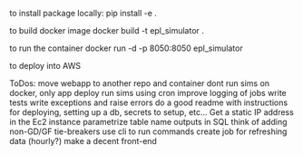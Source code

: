 to install package locally:
pip install -e .

to build docker image
docker build -t epl_simulator .

to run the container
docker run -d -p 8050:8050 epl_simulator

to deploy into AWS

ToDos:
move webapp to another repo and container
dont run sims on docker, only app deploy
run sims using cron
improve logging of jobs
write tests
write exceptions and raise errors
do a good readme with instructions for deploying, setting up a db, secrets to setup, etc...
Get a static IP address in the Ec2 instance
parametrize table name outputs in SQL
think of adding non-GD/GF tie-breakers
use cli to run commands
create job for refreshing data (hourly?)
make a decent front-end
